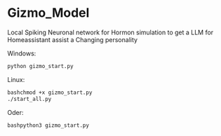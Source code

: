 # Gizmo_Model
Local Spiking Neuronal network for Hormon simulation to get a LLM for Homeassistant assist a Changing personality


Windows:
```bash
python gizmo_start.py
```
Linux:
```bash
bashchmod +x gizmo_start.py
./start_all.py
```
Oder:
```bash
bashpython3 gizmo_start.py
```